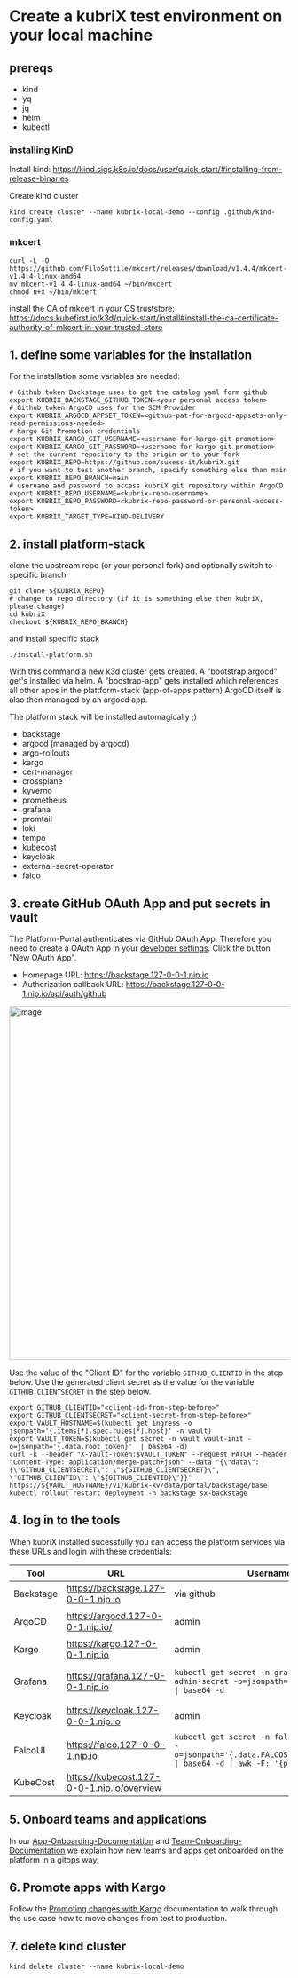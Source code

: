 # Create a kubriX test environment on your local machine

## prereqs

- kind
- yq
- jq
- helm
- kubectl

### installing KinD

Install kind: https://kind.sigs.k8s.io/docs/user/quick-start/#installing-from-release-binaries

Create kind cluster
````
kind create cluster --name kubrix-local-demo --config .github/kind-config.yaml
````

### mkcert

```
curl -L -O https://github.com/FiloSottile/mkcert/releases/download/v1.4.4/mkcert-v1.4.4-linux-amd64
mv mkcert-v1.4.4-linux-amd64 ~/bin/mkcert
chmod u+x ~/bin/mkcert
```

install the CA of mkcert in your OS truststore: https://docs.kubefirst.io/k3d/quick-start/install#install-the-ca-certificate-authority-of-mkcert-in-your-trusted-store

## 1. define some variables for the installation

For the installation some variables are needed:

```
# Github token Backstage uses to get the catalog yaml form github
export KUBRIX_BACKSTAGE_GITHUB_TOKEN=<your personal access token>
# Github token ArgoCD uses for the SCM Provider
export KUBRIX_ARGOCD_APPSET_TOKEN=<github-pat-for-argocd-appsets-only-read-permissions-needed>
# Kargo Git Promotion credentials
export KUBRIX_KARGO_GIT_USERNAME=<username-for-kargo-git-promotion>
export KUBRIX_KARGO_GIT_PASSWORD=<username-for-kargo-git-promotion>
# set the current repository to the origin or to your fork
export KUBRIX_REPO=https://github.com/suxess-it/kubriX.git
# if you want to test another branch, specify something else than main
export KUBRIX_REPO_BRANCH=main
# username and password to access kubriX git repository within ArgoCD
export KUBRIX_REPO_USERNAME=<kubrix-repo-username>
export KUBRIX_REPO_PASSWORD=<kubrix-repo-password-or-personal-access-token>
export KUBRIX_TARGET_TYPE=KIND-DELIVERY
```

## 2. install platform-stack

clone the upstream repo (or your personal fork) and optionally switch to specific branch

```
git clone ${KUBRIX_REPO}
# change to repo directory (if it is something else then kubriX, please change)
cd kubriX
checkout ${KUBRIX_REPO_BRANCH}
```

and install specific stack

```
./install-platform.sh
```

With this command a new k3d cluster gets created.
A "bootstrap argocd" get's installed via helm.
A "boostrap-app" gets installed which references all other apps in the plattform-stack (app-of-apps pattern)
ArgoCD itself is also then managed by an argocd app.

The platform stack will be installed automagically ;)

* backstage
* argocd (managed by argocd)
* argo-rollouts
* kargo
* cert-manager
* crossplane
* kyverno
* prometheus
* grafana
* promtail
* loki
* tempo
* kubecost
* keycloak
* external-secret-operator
* falco

## 3. create GitHub OAuth App and put secrets in vault

The Platform-Portal authenticates via GitHub OAuth App. Therefore you need to create a OAuth App in your [developer settings](https://github.com/organizations/YOUR-ORG/settings/applications).
Click the button "New OAuth App".

- Homepage URL: https://backstage.127-0-0-1.nip.io
- Authorization callback URL: https://backstage.127-0-0-1.nip.io/api/auth/github

<img width="549" height="638" alt="image" src="https://github.com/user-attachments/assets/75f0e9e8-55f1-4096-9dcc-2e1e91022e20" />

Use the value of the "Client ID" for the variable `GITHUB_CLIENTID` in the step below. 
Use the generated client secret as the value for the variable `GITHUB_CLIENTSECRET` in the step below.

```
export GITHUB_CLIENTID="<client-id-from-step-before>"
export GITHUB_CLIENTSECRET="<client-secret-from-step-before>"
export VAULT_HOSTNAME=$(kubectl get ingress -o jsonpath='{.items[*].spec.rules[*].host}' -n vault)
export VAULT_TOKEN=$(kubectl get secret -n vault vault-init -o=jsonpath='{.data.root_token}'  | base64 -d)
curl -k --header "X-Vault-Token:$VAULT_TOKEN" --request PATCH --header "Content-Type: application/merge-patch+json" --data "{\"data\": {\"GITHUB_CLIENTSECRET\": \"${GITHUB_CLIENTSECRET}\", \"GITHUB_CLIENTID\": \"${GITHUB_CLIENTID}\"}}" https://${VAULT_HOSTNAME}/v1/kubrix-kv/data/portal/backstage/base
kubectl rollout restart deployment -n backstage sx-backstage
```

## 4. log in to the tools

When kubriX installed sucessfully you can access the platform services via these URLs and login with these credentials:

| Tool    | URL | Username | Password |
| -------- | ------- | ------- | ------- |
| Backstage  | https://backstage.127-0-0-1.nip.io | via github | via github |
| ArgoCD | https://argocd.127-0-0-1.nip.io/ | admin | `kubectl get secret -n argocd argocd-initial-admin-secret -o=jsonpath='{.data.password}' \| base64 -d` |
| Kargo | https://kargo.127-0-0-1.nip.io     | admin | - |
| Grafana    | https://grafana.127-0-0-1.nip.io | `kubectl get secret -n grafana grafana-admin-secret -o=jsonpath='{.data.userKey}' \| base64 -d` | `kubectl get secret -n grafana grafana-admin-secret -o=jsonpath='{.data.passwordKey}' \| base64 -d` |
| Keycloak    | https://keycloak.127-0-0-1.nip.io | admin | `kubectl get secret -n keycloak keycloak-admin -o=jsonpath='{.data.admin-password}' \| base64 -d` |
| FalcoUI    | https://falco.127-0-0-1.nip.io | `kubectl get secret -n falco falco-ui-creds -o=jsonpath='{.data.FALCOSIDEKICK_UI_USER}' \| base64 -d \| awk -F: '{print $1}'` | `kubectl get secret -n falco falco-ui-creds -o=jsonpath='{.data.FALCOSIDEKICK_UI_USER}' \| base64 -d \| awk -F: '{print $2}'` |
| KubeCost | https://kubecost.127-0-0-1.nip.io/overview | | |

## 5. Onboard teams and applications

In our [App-Onboarding-Documentation](https://github.com/suxess-it/kubriX/blob/main/backstage-resources/docs/onboarding/onboarding-apps.md) and [Team-Onboarding-Documentation](https://github.com/suxess-it/kubriX/blob/main/backstage-resources/docs/onboarding/onboarding-teams.md ) we explain how new teams and apps get onboarded on the platform in a gitops way.

## 6. Promote apps with Kargo

Follow the [Promoting changes with Kargo](https://github.com/suxess-it/kubriX/blob/main/backstage-resources/docs/onboarding/promoting-changes.md) documentation to walk through the use case how to move changes from test to production.

## 7. delete kind cluster

```
kind delete cluster --name kubrix-local-demo
```
